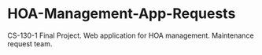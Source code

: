 # HOA-Management-App-Requests
CS-130-1 Final Project. Web application for HOA management. Maintenance request team.
